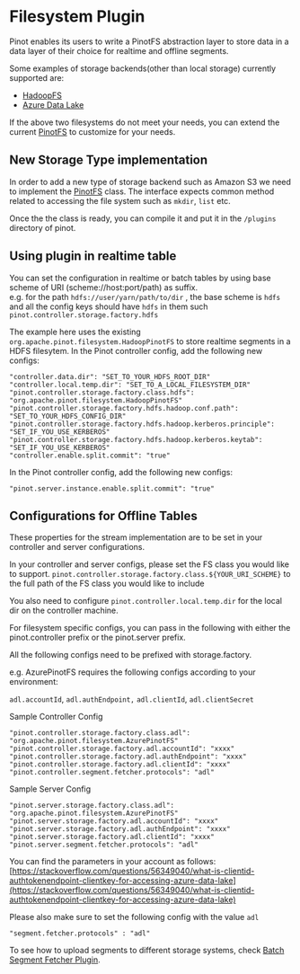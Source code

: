 # Filesystem Plugin

Pinot enables its users to write a PinotFS abstraction layer to store data in a data layer of their choice for realtime and offline segments.

Some examples of storage backends\(other than local storage\) currently supported are:

* [HadoopFS](https://hadoop.apache.org/docs/current/hadoop-project-dist/hadoop-common/FileSystemShell.html)
* [Azure Data Lake](https://azure.microsoft.com/en-us/solutions/data-lake/)

If the above two filesystems do not meet your needs, you can extend the current [PinotFS](https://github.com/apache/pinot/blob/master/pinot-spi/src/main/java/org/apache/pinot/spi/filesystem/PinotFS.java) to customize for your needs.

## New Storage Type implementation

In order to add a new type of storage backend such as Amazon S3 we need to implement the [PinotFS](https://github.com/apache/pinot/blob/master/pinot-spi/src/main/java/org/apache/pinot/spi/filesystem/PinotFS.java) class. The interface expects common method related to accessing the file system such as `mkdir`, `list` etc.

Once the the class is ready, you can compile it and put it in the `/plugins` directory of pinot.

## Using plugin in realtime table

You can set the configuration in realtime or batch tables by using base scheme of URI \(scheme://host:port/path\) as suffix.  
e.g. for the path `hdfs://user/yarn/path/to/dir` , the base scheme is `hdfs` and all the config keys should have `hdfs` in them such `pinot.controller.storage.factory.hdfs`

The example here uses the existing `org.apache.pinot.filesystem.HadoopPinotFS` to store realtime segments in a HDFS filesytem. In the Pinot controller config, add the following new configs:

```text
"controller.data.dir": "SET_TO_YOUR_HDFS_ROOT_DIR"
"controller.local.temp.dir": "SET_TO_A_LOCAL_FILESYSTEM_DIR"
"pinot.controller.storage.factory.class.hdfs": "org.apache.pinot.filesystem.HadoopPinotFS"
"pinot.controller.storage.factory.hdfs.hadoop.conf.path": "SET_TO_YOUR_HDFS_CONFIG_DIR"
"pinot.controller.storage.factory.hdfs.hadoop.kerberos.principle": "SET_IF_YOU_USE_KERBEROS"
"pinot.controller.storage.factory.hdfs.hadoop.kerberos.keytab": "SET_IF_YOU_USE_KERBEROS"
"controller.enable.split.commit": "true"
```

In the Pinot controller config, add the following new configs:

```text
"pinot.server.instance.enable.split.commit": "true"
```

## Configurations for Offline Tables

These properties for the stream implementation are to be set in your controller and server configurations.

In your controller and server configs, please set the FS class you would like to support. `pinot.controller.storage.factory.class.${YOUR_URI_SCHEME}` to the full path of the FS class you would like to include

You also need to configure `pinot.controller.local.temp.dir` for the local dir on the controller machine.

For filesystem specific configs, you can pass in the following with either the pinot.controller prefix or the pinot.server prefix.

All the following configs need to be prefixed with storage.factory.

e.g. AzurePinotFS requires the following configs according to your environment:

`adl.accountId`, `adl.authEndpoint,` `adl.clientId`, `adl.clientSecret`

Sample Controller Config

```text
"pinot.controller.storage.factory.class.adl": "org.apache.pinot.filesystem.AzurePinotFS"
"pinot.controller.storage.factory.adl.accountId": "xxxx"
"pinot.controller.storage.factory.adl.authEndpoint": "xxxx"
"pinot.controller.storage.factory.adl.clientId": "xxxx"
"pinot.controller.segment.fetcher.protocols": "adl"
```

Sample Server Config

```text
"pinot.server.storage.factory.class.adl": "org.apache.pinot.filesystem.AzurePinotFS"
"pinot.server.storage.factory.adl.accountId": "xxxx"
"pinot.server.storage.factory.adl.authEndpoint": "xxxx"
"pinot.server.storage.factory.adl.clientId": "xxxx"
"pinot.server.segment.fetcher.protocols": "adl"
```

You can find the parameters in your account as follows: [https://stackoverflow.com/questions/56349040/what-is-clientid-authtokenendpoint-clientkey-for-accessing-azure-data-lake](https://stackoverflow.com/questions/56349040/what-is-clientid-authtokenendpoint-clientkey-for-accessing-azure-data-lake)

Please also make sure to set the following config with the value `adl`

```text
"segment.fetcher.protocols" : "adl"
```

To see how to upload segments to different storage systems, check [Batch Segment Fetcher Plugin](write-your-batch.md).

